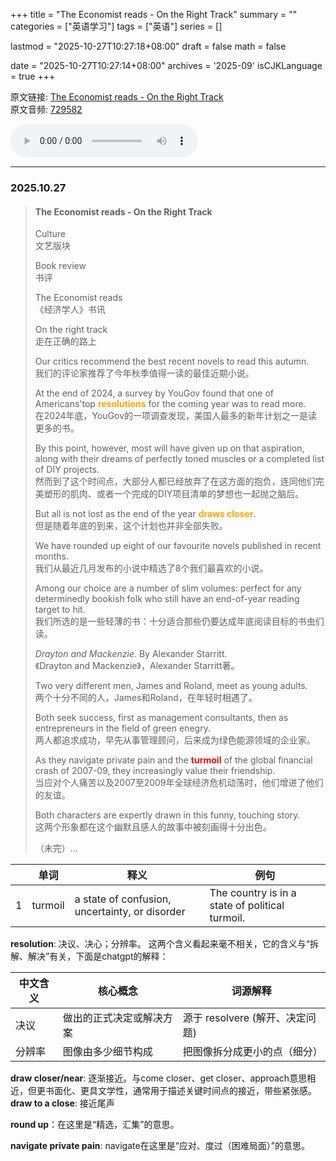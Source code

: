 +++
title = "The Economist reads - On the Right Track"
summary = ""
categories = ["英语学习"]
tags = ["英语"]
series = []

lastmod = "2025-10-27T10:27:18+08:00"
draft = false
math = false

date = "2025-10-27T10:27:14+08:00"
archives = '2025-09'
isCJKLanguage = true
+++

原文链接: [The Economist reads - On the Right Track](https://listen.kekenet.com/#/tingnews/13645/729582)  
原文音频: [729582](https://k7.kekenet.com/Sound/2025/09/eco250925_2217189snn.mp3)

<audio controls loop>
  <source src="https://k7.kekenet.com/Sound/2025/09/eco250925_2217189snn.mp3" type="audio/mpeg">
</audio>

---

### 2025.10.27

> #### The Economist reads - On the Right Track
> 
> Culture  
> 文艺版块
>
> Book review  
> 书评
>
> The Economist reads  
> 《经济学人》书讯
>
> On the right track  
> 走在正确的路上
>
> Our critics recommend the best recent novels to read this autumn.  
> 我们的评论家推荐了今年秋季值得一读的最佳近期小说。
>
> At the end of 2024, a survey by YouGov found that one of Americans'top <strong style="color: orange">resolutions</strong> for the coming year was to read more.  
> 在2024年底，YouGov的一项调查发现，美国人最多的新年计划之一是读更多的书。
>
> By this point, however, most will have given up on that aspiration, along with their dreams of perfectly toned muscles or a completed list of DIY projects.  
> 然而到了这个时间点，大部分人都已经放弃了在这方面的抱负，连同他们完美塑形的肌肉、或者一个完成的DIY项目清单的梦想也一起抛之脑后。
>
> But all is not lost as the end of the year <strong style="color: orange">draws closer</strong>.  
> 但是随着年底的到来，这个计划也并非全部失败。
>
> We have rounded up eight of our favourite novels published in recent months.  
> 我们从最近几月发布的小说中精选了8个我们最喜欢的小说。
>
> Among our choice are a number of slim volumes: perfect for any determinedly bookish folk who still have an end-of-year reading target to hit.    
> 我们所选的是一些轻薄的书：十分适合那些仍要达成年底阅读目标的书虫们读。
>
> *Drayton and Mackenzie*. By Alexander Starritt.  
> 《Drayton and Mackenzie》，Alexander Starritt著。
>
> Two very different men, James and Roland, meet as young adults.  
> 两个十分不同的人，James和Roland，在年轻时相遇了。
>
> Both seek success, first as management consultants, then as entrepreneurs in the field of green enegry.  
> 两人都追求成功，早先从事管理顾问，后来成为绿色能源领域的企业家。
>
> As they navigate private pain and the <strong style="color: red">turmoil</strong> of the global financial crash of 2007-09, they increasingly value their friendship.  
> 当应对个人痛苦以及2007至2009年全球经济危机动荡时，他们增进了他们的友谊。
>
> Both characters are expertly drawn in this funny, touching story.  
> 这两个形象都在这个幽默且感人的故事中被刻画得十分出色。
>
> （未完）...

| | 单词 | 释义 | 例句 |
| --- | --- | --- | --- |
| 1 | turmoil | a state of confusion, uncertainty, or disorder | The country is in a state of political turmoil. |

**resolution**: 决议、决心；分辨率。
这两个含义看起来毫不相关，它的含义与“拆解、解决”有关，下面是chatgpt的解释：

| 中文含义 | 核心概念 | 词源解释 |
| --- | --- | --- |
| 决议 | 做出的正式决定或解决方案 | 源于 resolvere (解开、决定问题) |
| 分辨率 | 图像由多少细节构成 | 把图像拆分成更小的点（细分）|

**draw closer/near**: 逐渐接近。与come closer、get closer、approach意思相近，但更书面化、更具文学性，通常用于描述关键时间点的接近，带些紧张感。  
**draw to a close**: 接近尾声  

**round up**：在这里是“精选，汇集”的意思。

**navigate private pain**: navigate在这里是“应对、度过（困难局面）”的意思。

